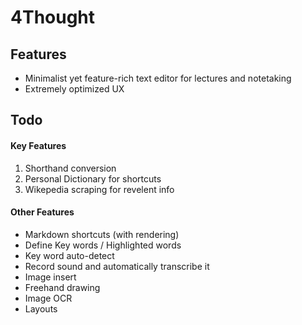 # 4Thought

## Features

-   Minimalist yet feature-rich text editor for lectures and notetaking
-   Extremely optimized UX

## Todo

#### Key Features

1. Shorthand conversion
1. Personal Dictionary for shortcuts
1. Wikepedia scraping for revelent info

#### Other Features

-   Markdown shortcuts (with rendering)
-   Define Key words / Highlighted words
-   Key word auto-detect
-   Record sound and automatically transcribe it
-   Image insert
-   Freehand drawing
-   Image OCR
-   Layouts
